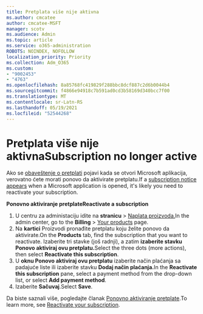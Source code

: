 ```yaml
---
title: Pretplata više nije aktivna
ms.author: cmcatee
author: cmcatee-MSFT
manager: scotv
ms.audience: Admin
ms.topic: article
ms.service: o365-administration
ROBOTS: NOINDEX, NOFOLLOW
localization_priority: Priority
ms.collection: Adm_O365
ms.custom:
- "9002453"
- "4763"
ms.openlocfilehash: 8a85768fc419829f288bbc8dcf887c2d6b0044b4
ms.sourcegitcommit: f4866e94918c7b591ad0cd3b58169d340bcc7f00
ms.translationtype: MT
ms.contentlocale: sr-Latn-RS
ms.lasthandoff: 05/19/2021
ms.locfileid: "52544268"
---
```

# <a name="subscription-no-longer-active"></a><span data-ttu-id="e504a-102">Pretplata više nije aktivna</span><span class="sxs-lookup"><span data-stu-id="e504a-102">Subscription no longer active</span></span>

<span data-ttu-id="e504a-103">Ako se [obaveštenje o pretplati](https://support.microsoft.com/office/a-subscription-notice-appears-when-i-open-a-microsoft-365-application-4cabe32c-f594-4c0e-9191-3d3ade10cceb) pojavi kada se otvori Microsoft aplikacija, verovatno ćete morati ponovo da aktivirate pretplatu.</span><span class="sxs-lookup"><span data-stu-id="e504a-103">If a [subscription notice appears](https://support.microsoft.com/office/a-subscription-notice-appears-when-i-open-a-microsoft-365-application-4cabe32c-f594-4c0e-9191-3d3ade10cceb) when a Microsoft application is opened, it's likely you need to reactivate your subscription.</span></span>

<span data-ttu-id="e504a-104">**Ponovno aktiviranje pretplate**</span><span class="sxs-lookup"><span data-stu-id="e504a-104">**Reactivate a subscription**</span></span>

1. <span data-ttu-id="e504a-105">U centru za administaciju idite na **stranicu**  >  [Naplata proizvoda.](https://go.microsoft.com/fwlink/p/?linkid=842054)</span><span class="sxs-lookup"><span data-stu-id="e504a-105">In the admin center, go to the **Billing** > [Your products](https://go.microsoft.com/fwlink/p/?linkid=842054) page.</span></span>
2. <span data-ttu-id="e504a-106">Na **kartici** Proizvodi pronađite pretplatu koju želite ponovo da aktivirate.</span><span class="sxs-lookup"><span data-stu-id="e504a-106">On the **Products** tab, find the subscription that you want to reactivate.</span></span> <span data-ttu-id="e504a-107">Izaberite tri stavke (još radnji), a zatim **izaberite stavku Ponovo aktiviraj ovu pretplatu.**</span><span class="sxs-lookup"><span data-stu-id="e504a-107">Select the three dots (more actions), then select **Reactivate this subscription**.</span></span>
3. <span data-ttu-id="e504a-108">U **oknu Ponovo aktiviraj ovu pretplatu** izaberite način plaćanja sa padajuće liste ili izaberite stavku **Dodaj način plaćanja.**</span><span class="sxs-lookup"><span data-stu-id="e504a-108">In the **Reactivate this subscription** pane, select a payment method from the drop-down list, or select **Add payment method**.</span></span>
4. <span data-ttu-id="e504a-109">Izaberite **Sačuvaj**.</span><span class="sxs-lookup"><span data-stu-id="e504a-109">Select **Save**.</span></span>

<span data-ttu-id="e504a-110">Da biste saznali više, pogledajte članak [Ponovno aktiviranje pretplate](/microsoft-365/commerce/subscriptions/reactivate-your-subscription).</span><span class="sxs-lookup"><span data-stu-id="e504a-110">To learn more, see [Reactivate your subscription](/microsoft-365/commerce/subscriptions/reactivate-your-subscription).</span></span>